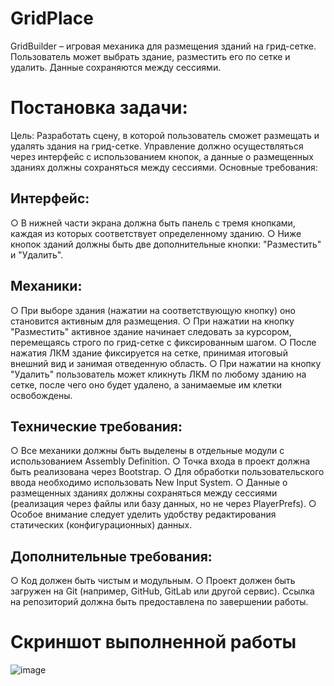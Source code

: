 # GridPlace
GridBuilder – игровая механика для размещения зданий на грид-сетке. Пользователь может выбрать здание, разместить его по сетке и удалить. Данные сохраняются между сессиями.

# Постановка задачи:
Цель:
Разработать сцену, в которой пользователь сможет размещать и удалять здания на грид-сетке.
Управление должно осуществляться через интерфейс с использованием кнопок, а данные о
размещенных зданиях должны сохраняться между сессиями.
Основные требования:

## Интерфейс:
○ В нижней части экрана должна быть панель с тремя кнопками, каждая из
которых соответствует определенному зданию.
○ Ниже кнопок зданий должны быть две дополнительные кнопки: "Разместить" и
"Удалить".

## Механики:
○ При выборе здания (нажатии на соответствующую кнопку) оно становится
активным для размещения.
○ При нажатии на кнопку "Разместить" активное здание начинает следовать за
курсором, перемещаясь строго по грид-сетке с фиксированным шагом.
○ После нажатия ЛКМ здание фиксируется на сетке, принимая итоговый внешний
вид и занимая отведенную область.
○ При нажатии на кнопку "Удалить" пользователь может кликнуть ЛКМ по любому
зданию на сетке, после чего оно будет удалено, а занимаемые им клетки
освобождены.

## Технические требования:
○ Все механики должны быть выделены в отдельные модули с использованием
Assembly Definition.
○ Точка входа в проект должна быть реализована через Bootstrap.
○ Для обработки пользовательского ввода необходимо использовать New Input
System.
○ Данные о размещенных зданиях должны сохраняться между сессиями
(реализация через файлы или базу данных, но не через PlayerPrefs).
○ Особое внимание следует уделить удобству редактирования статических
(конфигурационных) данных.

## Дополнительные требования:
○ Код должен быть чистым и модульным.
○ Проект должен быть загружен на Git (например, GitHub, GitLab или другой
сервис). Ссылка на репозиторий должна быть предоставлена по завершении
работы.

# Скриншот выполненной работы
![image](https://github.com/user-attachments/assets/a20dcedb-a086-4d7b-8998-71eb4081f99a)
